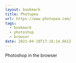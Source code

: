 ```yaml
---
layout: bookmark
title: Photopea
url: https://www.photopea.com/
tags:
  - bookmark
  - photoshop
  - browser
date: 2021-04-10T17:16:14.661Z
---
```

Photoshop in the browser 